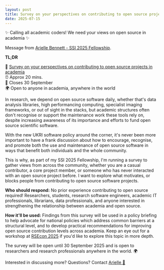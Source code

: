 ```yaml
---
layout: post
title: Survey on your perspectives on contributing to open source projects in academia
date: 2025-07-15
---
```


✨ Calling all academic coders! We need your views on open source in academia ✨

Message from [Arielle Bennett - SSI 2025 Fellowship](https://www.software.ac.uk/fellowship-programme/arielle-bennett).

**TL;DR**

🚀 [Survey on your perspectives on contributing to open source projects in academia](https://southampton.qualtrics.com/jfe/form/SV_aXYKOkmKdvzbRiu)  
⏰ Approx 20 mins.  
📅 Closes 30 September  
🌍 Open to anyone in academia, anywhere in the world  

In research, we depend on open source software daily, whether that's data analysis libraries, high performancing computing, specialist imaging frameworks, or out of sight in the stacks, but academic structures often don't recognise or support the maintenance work these tools rely on, despite increasing awareness of its importance and efforts to fund open source scientific software.

With the new UKRI software policy around the corner, it's never been more important to have a frank discussion about how to encourage, recognise, and promote both the use and maintenance of open source software in ways that benefit both individuals and the whole community.

This is why, as part of my SSI 2025 Fellowship, I'm running a survey to gather views from across the community, whether you are a casual contributor, a core project member, or someone who has never interacted with an open source project before. I want to explore what motivates, or blocks people from contributing to open source software projects.

**Who should respond:** No prior experience contributing to open source required! Researchers, students, research software engineers, academic IT professionals, librarians, data professionals, and anyone interested in strengthening the relationship between academia and open source.

**How it'll be used:** Findings from this survey will be used in a policy briefing to help advocate for national policies which address common barriers at a structural level, and to develop practical recommendations for improving open source contribution levels across academia. Keep an eye out for a workshop at [RSEcon 2025](https://rsecon25.society-rse.org/) if you'd like to explore this topic in more depth.

The survey will be open until 30 September 2025 and is open to researchers and research professionals anywhere in the world. 🌍

Interested in discussing more? Questions? Contact [Arielle 📧](mailto:ariellebennettlovell@gmail.com)
